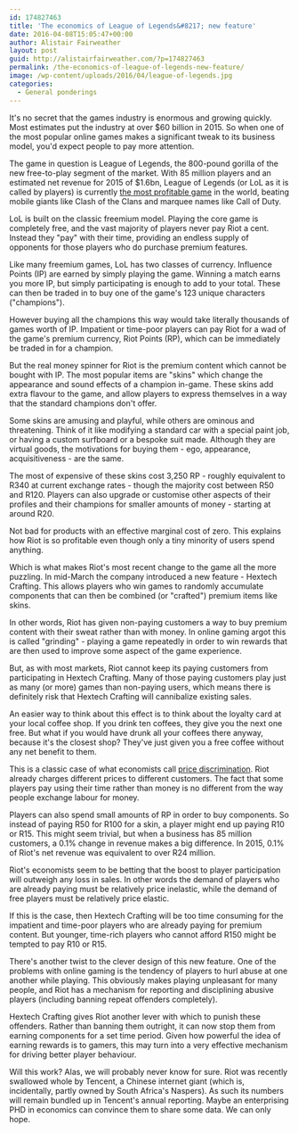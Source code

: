 ```yaml
---
id: 174827463
title: 'The economics of League of Legends&#8217; new feature'
date: 2016-04-08T15:05:47+00:00
author: Alistair Fairweather
layout: post
guid: http://alistairfairweather.com/?p=174827463
permalink: /the-economics-of-league-of-legends-new-feature/
image: /wp-content/uploads/2016/04/league-of-legends.jpg
categories:
  - General ponderings
---
```

It's no secret that the games industry is enormous and growing quickly. Most estimates put the industry at over $60 billion in 2015. So when one of the most popular online games makes a significant tweak to its business model, you'd expect people to pay more attention.

The game in question is League of Legends, the 800-pound gorilla of the new free-to-play segment of the market. With 85 million players and an estimated net revenue for 2015 of $1.6bn, League of Legends (or LoL as it is called by players) is currently <a href="http://www.cnbc.com/2016/01/26/digital-gaming-sales-hit-record-61-billion-in-2015-report.html">the most profitable game</a> in the world, beating mobile giants like Clash of the Clans and marquee names like Call of Duty.

LoL is built on the classic freemium model. Playing the core game is completely free, and the vast majority of players never pay Riot a cent. Instead they "pay" with their time, providing an endless supply of opponents for those players who do purchase premium features.

Like many freemium games, LoL has two classes of currency. Influence Points (IP) are earned by simply playing the game. Winning a match earns you more IP, but simply participating is enough to add to your total. These can then be traded in to buy one of the game's 123 unique characters ("champions").

However buying all the champions this way would take literally thousands of games worth of IP. Impatient or time-poor players can pay Riot for a wad of the game's premium currency, Riot Points (RP), which can be immediately be traded in for a champion.

But the real money spinner for Riot is the premium content which cannot be bought with IP. The most popular items are "skins" which change the appearance and sound effects of a champion in-game. These skins add extra flavour to the game, and allow players to express themselves in a way that the standard champions don't offer.

Some skins are amusing and playful, while others are ominous and threatening. Think of it like modifying a standard car with a special paint job, or having a custom surfboard or a bespoke suit made. Although they are virtual goods, the motivations for buying them - ego, appearance, acquisitiveness - are the same.

The most of expensive of these skins cost 3,250 RP - roughly equivalent to R340 at current exchange rates - though the majority cost between R50 and R120. Players can also upgrade or customise other aspects of their profiles and their champions for smaller amounts of money - starting at around R20.

Not bad for products with an effective marginal cost of zero. This explains how Riot is so profitable even though only a tiny minority of users spend anything.

Which is what makes Riot's most recent change to the game all the more puzzling. In mid-March the company introduced a new feature - Hextech Crafting. This allows players who win games to randomly accumulate components that can then be combined (or "crafted") premium items like skins.

In other words, Riot has given non-paying customers a way to buy premium content with their sweat rather than with money. In online gaming argot this is called "grinding" - playing a game repeatedly in order to win rewards that are then used to improve some aspect of the game experience.

But, as with most markets, Riot cannot keep its paying customers from participating in Hextech Crafting. Many of those paying customers play just as many (or more) games than non-paying users, which means there is definitely risk that Hextech Crafting will cannibalize existing sales.

An easier way to think about this effect is to think about the loyalty card at your local coffee shop. If you drink ten coffees, they give you the next one free. But what if you would have drunk all your coffees there anyway, because it's the closest shop? They've just given you a free coffee without any net benefit to them.

This is a classic case of what economists call <a href="http://www.economicsonline.co.uk/Business_economics/Price_discrimination.html">price discrimination</a>. Riot already charges different prices to different customers. The fact that some players pay using their time rather than money is no different from the way people exchange labour for money.

Players can also spend small amounts of RP in order to buy components. So instead of paying R50 for R100 for a skin, a player might end up paying R10 or R15. This might seem trivial, but when a business has 85 million customers, a 0.1% change in revenue makes a big difference. In 2015, 0.1% of Riot's net revenue was equivalent to over R24 million.

Riot's economists seem to be betting that the boost to player participation will outweigh any loss in sales. In other words the demand of players who are already paying must be relatively price inelastic, while the demand of free players must be relatively price elastic.

If this is the case, then Hextech Crafting will be too time consuming for the impatient and time-poor players who are already paying for premium content. But younger, time-rich players who cannot afford R150 might be tempted to pay R10 or R15.

There's another twist to the clever design of this new feature. One of the problems with online gaming is the tendency of players to hurl abuse at one another while playing. This obviously makes playing unpleasant for many people, and Riot has a mechanism for reporting and disciplining abusive players (including banning repeat offenders completely).

Hextech Crafting gives Riot another lever with which to punish these offenders. Rather than banning them outright, it can now stop them from earning components for a set time period. Given how powerful the idea of earning rewards is to gamers, this may turn into a very effective mechanism for driving better player behaviour.

Will this work? Alas, we will probably never know for sure. Riot was recently swallowed whole by Tencent, a Chinese internet giant (which is, incidentally, partly owned by South Africa's Naspers). As such its numbers will remain bundled up in Tencent's annual reporting. Maybe an enterprising PHD in economics can convince them to share some data. We can only hope.